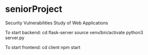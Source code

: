 # seniorProject
Security Vulnerabilities Study of Web Applications 


To start backend:
cd flask-server
source venv/bin/activate
python3 server.py

To start frontend:
cd client
npm start